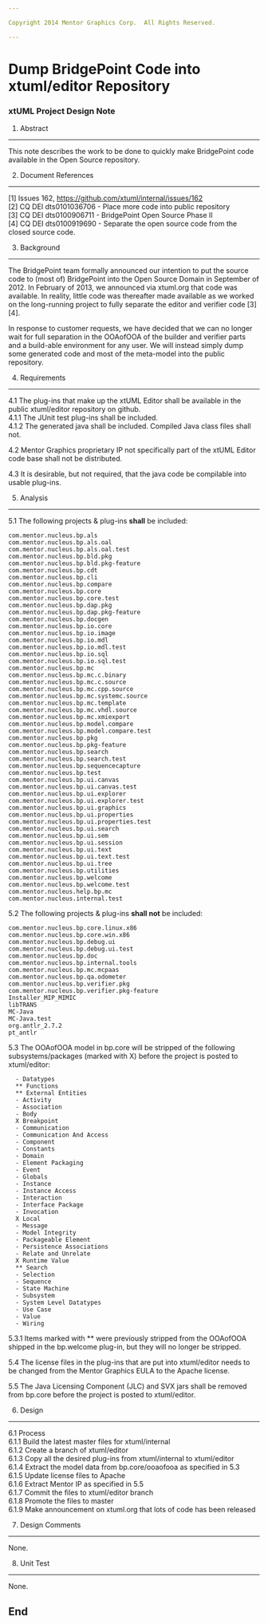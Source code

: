 ```yaml
---

Copyright 2014 Mentor Graphics Corp.  All Rights Reserved.

---
```


# Dump BridgePoint Code into xtuml/editor Repository
### xtUML Project Design Note



1. Abstract
-----------
This note describes the work to be done to quickly make BridgePoint code available
in the Open Source repository.  

2. Document References
----------------------
[1] Issues 162, https://github.com/xtuml/internal/issues/162  
[2] CQ DEI dts0101036706 - Place more code into public repository  
[3] CQ DEI dts0100906711 - BridgePoint Open Source Phase II   
[4] CQ DEI dts0100919690 - Separate the open source code from the closed source code.  

3. Background
-------------
The BridgePoint team formally announced our intention to put the source code to
(most of) BridgePoint into the Open Source Domain in September of 2012.  In 
February of 2013, we announced via xtuml.org that code was available.  In reality,
little code was thereafter made available as we worked on the long-running project
to fully separate the editor and verifier code [3][4].  

In response to customer requests, we have decided that we can no longer wait for 
full separation in the OOAofOOA of the builder and verifier parts and a build-able 
environment for any user.  We will instead simply dump some generated code and 
most of the meta-model into the public repository.  

4. Requirements
---------------
4.1  The plug-ins that make up the xtUML Editor shall be available in the public
  xtuml/editor repository on github.  
4.1.1  The JUnit test plug-ins shall be included.  
4.1.2  The generated java shall be included.  Compiled Java class files shall not.   
    
4.2  Mentor Graphics proprietary IP not specifically part of the xtUML Editor 
  code base shall not be distributed.  
  
4.3  It is desirable, but not required, that the java code be compilable into usable plug-ins.  
  
5. Analysis
-----------
5.1  The following projects & plug-ins __shall__ be included:  
```
com.mentor.nucleus.bp.als
com.mentor.nucleus.bp.als.oal
com.mentor.nucleus.bp.als.oal.test
com.mentor.nucleus.bp.bld.pkg
com.mentor.nucleus.bp.bld.pkg-feature
com.mentor.nucleus.bp.cdt
com.mentor.nucleus.bp.cli
com.mentor.nucleus.bp.compare
com.mentor.nucleus.bp.core
com.mentor.nucleus.bp.core.test
com.mentor.nucleus.bp.dap.pkg
com.mentor.nucleus.bp.dap.pkg-feature
com.mentor.nucleus.bp.docgen
com.mentor.nucleus.bp.io.core
com.mentor.nucleus.bp.io.image
com.mentor.nucleus.bp.io.mdl
com.mentor.nucleus.bp.io.mdl.test
com.mentor.nucleus.bp.io.sql
com.mentor.nucleus.bp.io.sql.test
com.mentor.nucleus.bp.mc
com.mentor.nucleus.bp.mc.c.binary
com.mentor.nucleus.bp.mc.c.source
com.mentor.nucleus.bp.mc.cpp.source
com.mentor.nucleus.bp.mc.systemc.source
com.mentor.nucleus.bp.mc.template
com.mentor.nucleus.bp.mc.vhdl.source
com.mentor.nucleus.bp.mc.xmiexport
com.mentor.nucleus.bp.model.compare
com.mentor.nucleus.bp.model.compare.test
com.mentor.nucleus.bp.pkg
com.mentor.nucleus.bp.pkg-feature
com.mentor.nucleus.bp.search
com.mentor.nucleus.bp.search.test
com.mentor.nucleus.bp.sequencecapture
com.mentor.nucleus.bp.test
com.mentor.nucleus.bp.ui.canvas
com.mentor.nucleus.bp.ui.canvas.test
com.mentor.nucleus.bp.ui.explorer
com.mentor.nucleus.bp.ui.explorer.test
com.mentor.nucleus.bp.ui.graphics
com.mentor.nucleus.bp.ui.properties
com.mentor.nucleus.bp.ui.properties.test
com.mentor.nucleus.bp.ui.search
com.mentor.nucleus.bp.ui.sem
com.mentor.nucleus.bp.ui.session
com.mentor.nucleus.bp.ui.text
com.mentor.nucleus.bp.ui.text.test
com.mentor.nucleus.bp.ui.tree
com.mentor.nucleus.bp.utilities
com.mentor.nucleus.bp.welcome
com.mentor.nucleus.bp.welcome.test
com.mentor.nucleus.help.bp.mc
com.mentor.nucleus.internal.test
```  

5.2  The following projects & plug-ins __shall not__ be included:  
```
com.mentor.nucleus.bp.core.linux.x86
com.mentor.nucleus.bp.core.win.x86
com.mentor.nucleus.bp.debug.ui
com.mentor.nucleus.bp.debug.ui.test
com.mentor.nucleus.bp.doc
com.mentor.nucleus.bp.internal.tools
com.mentor.nucleus.bp.mc.mcpaas
com.mentor.nucleus.bp.qa.odometer
com.mentor.nucleus.bp.verifier.pkg
com.mentor.nucleus.bp.verifier.pkg-feature
Installer_MIP_MIMIC
libTRANS
MC-Java
MC-Java.test
org.antlr_2.7.2
pt_antlr
```

5.3  The OOAofOOA model in bp.core will be stripped of the following subsystems/packages
  (marked with X) before the project is posted to xtuml/editor:
```
  - Datatypes
  ** Functions
  ** External Entities
  - Activity
  - Association
  - Body
  X Breakpoint
  - Communication
  - Communication And Access
  - Component
  - Constants
  - Domain
  - Element Packaging
  - Event
  - Globals
  - Instance
  - Instance Access
  - Interaction
  - Interface Package
  - Invocation
  X Local
  - Message
  - Model Integrity
  - Packageable Element
  - Persistence Associations
  - Relate and Unrelate
  X Runtime Value
  ** Search
  - Selection
  - Sequence
  - State Machine
  - Subsystem
  - System Level Datatypes
  - Use Case
  - Value
  - Wiring
```  
5.3.1  Items marked with ** were previously stripped from the OOAofOOA shipped
  in the bp.welcome plug-in, but they will no longer be stripped.      

5.4  The license files in the plug-ins that are put into xtuml/editor needs to be
  changed from the Mentor Graphics EULA to the Apache license.    
  
5.5 The Java Licensing Component (JLC) and SVX jars shall be removed from bp.core
  before the project is posted to xtuml/editor.    

6. Design
---------
6.1  Process  
6.1.1  Build the latest master files for xtuml/internal  
6.1.2  Create a branch of xtuml/editor  
6.1.3  Copy all the desired plug-ins from xtuml/internal to xtuml/editor  
6.1.4  Extract  the model data from bp.core/ooaofooa as specified in 5.3  
6.1.5  Update license files to Apache  
6.1.6  Extract Mentor IP as specified in 5.5  
6.1.7  Commit the files to xtuml/editor branch  
6.1.8  Promote the files to master  
6.1.9  Make announcement on xtuml.org that lots of code has been released  

7. Design Comments
------------------
None.

8. Unit Test
------------
None.

End
---

